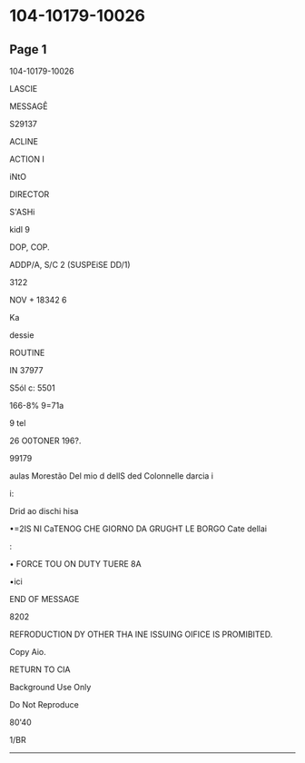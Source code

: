 # 104-10179-10026

## Page 1

104-10179-10026

LASCIE

MESSAGÊ

S29137

ACLINE

ACTION I

iNtO

DIRECTOR

S'ASHi

kidl 9

DOP, COP.

ADDP/A, S/C 2 (SUSPEiSE DD/1)

3122

NOV + 18342 6

Ka

dessie

ROUTINE

IN 37977

S5ól c: 5501

166-8% 9=71a

9 tel

26 O0TONER 196?.

99179

aulas Morestão Del mio d dellS ded Colonnelle darcia i

i:

Drid ao dischi hisa

•=2IS NI CaTENOG CHE GIORNO DA GRUGHT LE BORGO Cate dellai

:

• FORCE TOU ON DUTY TUERE 8A

•ici

END OF MESSAGE

8202

REFRODUCTION DY OTHER THA INE ISSUING OIFICE IS PROMIBITED.

Copy Aio.

RETURN TO CIA

Background Use Only

Do Not Reproduce

80'40

1/BR

---

